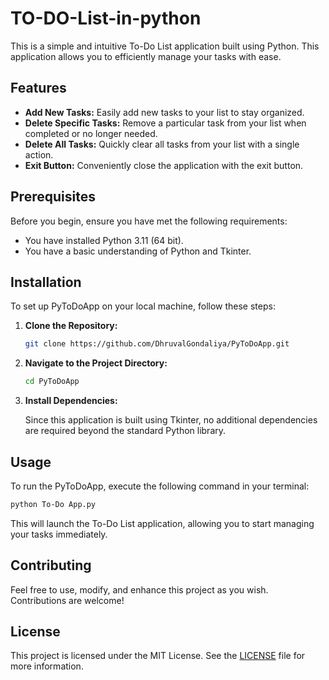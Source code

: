 # TO-DO-List-in-python

This is a simple and intuitive To-Do List application built using Python. This application allows you to efficiently manage your tasks with ease. 

## Features

- **Add New Tasks:** Easily add new tasks to your list to stay organized.
- **Delete Specific Tasks:** Remove a particular task from your list when completed or no longer needed.
- **Delete All Tasks:** Quickly clear all tasks from your list with a single action.
- **Exit Button:** Conveniently close the application with the exit button.

## Prerequisites

Before you begin, ensure you have met the following requirements:
- You have installed Python 3.11 (64 bit).
- You have a basic understanding of Python and Tkinter.

## Installation

To set up PyToDoApp on your local machine, follow these steps:

1. **Clone the Repository:**

    ```bash
    git clone https://github.com/DhruvalGondaliya/PyToDoApp.git
    ```

2. **Navigate to the Project Directory:**

    ```bash
    cd PyToDoApp
    ```

3. **Install Dependencies:**

    Since this application is built using Tkinter, no additional dependencies are required beyond the standard Python library.

## Usage

To run the PyToDoApp, execute the following command in your terminal:

```bash
python To-Do App.py
```

This will launch the To-Do List application, allowing you to start managing your tasks immediately.

## Contributing

Feel free to use, modify, and enhance this project as you wish. Contributions are welcome!

## License

This project is licensed under the MIT License. See the [LICENSE](LICENSE) file for more information.
